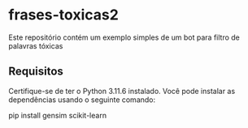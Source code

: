 # frases-toxicas2

Este repositório contém um exemplo simples de um bot para filtro de palavras tóxicas

## Requisitos

Certifique-se de ter o Python 3.11.6 instalado. Você pode instalar as dependências usando o seguinte comando:

pip install gensim scikit-learn
